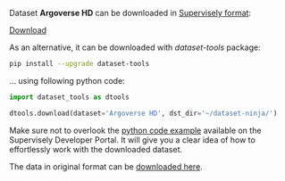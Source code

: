 Dataset **Argoverse HD** can be downloaded in [Supervisely format](https://developer.supervisely.com/api-references/supervisely-annotation-json-format):

 [Download](https://assets.supervisely.com/supervisely-supervisely-assets-public/teams_storage/4/5/0w/ucAHBXzifTiNpMilyo1SXb3jCgcRv1eqxbnR9N0W45zsPnwvoo9k25po5fkXHPFRrgbKecU9wHp8jhbyD2vO95n3JZafC3FyJmQi5gtjxDCSKqaxqwd2dlrWtaZa.tar)

As an alternative, it can be downloaded with *dataset-tools* package:
``` bash
pip install --upgrade dataset-tools
```

... using following python code:
``` python
import dataset_tools as dtools

dtools.download(dataset='Argoverse HD', dst_dir='~/dataset-ninja/')
```
Make sure not to overlook the [python code example](https://developer.supervisely.com/getting-started/python-sdk-tutorials/iterate-over-a-local-project) available on the Supervisely Developer Portal. It will give you a clear idea of how to effortlessly work with the downloaded dataset.

The data in original format can be [downloaded here](https://www.kaggle.com/datasets/mtlics/argoversehd/download?datasetVersionNumber=1).